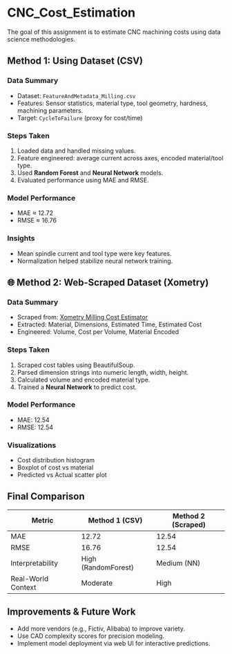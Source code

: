 # CNC_Cost_Estimation

The goal of this assignment is to estimate CNC machining costs using data science methodologies.
## Method 1: Using Dataset (CSV)

###  Data Summary
- Dataset: `FeatureAndMetadata_Milling.csv`
- Features: Sensor statistics, material type, tool geometry, hardness, machining parameters.
- Target: `CycleToFailure` (proxy for cost/time)

### Steps Taken
1. Loaded data and handled missing values.
2. Feature engineered: average current across axes, encoded material/tool type.
3. Used **Random Forest** and **Neural Network** models.
4. Evaluated performance using MAE and RMSE.

### Model Performance
- MAE ≈ 12.72
- RMSE ≈ 16.76

### Insights
- Mean spindle current and tool type were key features.
- Normalization helped stabilize neural network training.


## 🌐 Method 2: Web-Scraped Dataset (Xometry)

### Data Summary
- Scraped from: [Xometry Milling Cost Estimator](https://www.xometry.com/resources/machining/milling-cost-estimator/)
- Extracted: Material, Dimensions, Estimated Time, Estimated Cost
- Engineered: Volume, Cost per Volume, Material Encoded

### Steps Taken
1. Scraped cost tables using BeautifulSoup.
2. Parsed dimension strings into numeric length, width, height.
3. Calculated volume and encoded material type.
4. Trained a **Neural Network** to predict cost.

### Model Performance
- MAE: 12.54
- RMSE: 12.54

### Visualizations
- Cost distribution histogram
- Boxplot of cost vs material
- Predicted vs Actual scatter plot


## Final Comparison

| Metric        | Method 1 (CSV) | Method 2 (Scraped) |
|---------------|----------------|--------------------|
| MAE           | 12.72          | 12.54              |
| RMSE          | 16.76          | 12.54              |
| Interpretability | High (RandomForest) | Medium (NN)       |
| Real-World Context | Moderate         | High               |


## Improvements & Future Work

- Add more vendors (e.g., Fictiv, Alibaba) to improve variety.
- Use CAD complexity scores for precision modeling.
- Implement model deployment via web UI for interactive predictions.
